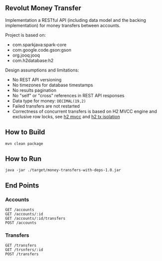 ## Revolut Money Transfer

Implementation a RESTful API (including data model and the backing implementation) for money transfers between accounts.

Project is based on:
- com.sparkjava:spark-core
- com.google.code.gson:gson
- org.jooq:jooq
- com.h2database:h2

Design assumptions and limitations:
- No REST API versioning
- No timezones for database timestamps
- No results pagination
- No "self" or "cross" references in REST API responses
- Data type for money: `DECIMAL(19,2)`
- Failed transfers are not restarted
- Correctness of concurrent transfers is based on H2 MVCC engine and exclusive row locks, see [h2 mvcc](http://h2database.com/html/advanced.html#mvcc) and [h2 tx isolation](http://h2database.com/html/advanced.html#transaction_isolation)

## How to Build
    mvn clean package

## How to Run
    java -jar ./target/money-transfers-with-deps-1.0.jar

## End Points

### Accounts
    GET /accounts
    GET /accounts/:id
    GET /accounts/:id/transfers
    POST /accounts

### Transfers
    GET /transfers
    GET /trsnfers/:id
    POST /transfers





